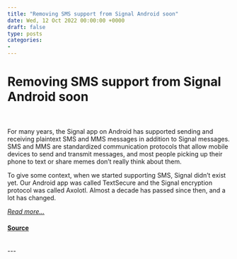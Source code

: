 ```yaml
---
title: "Removing SMS support from Signal Android soon"
date: Wed, 12 Oct 2022 00:00:00 +0000
draft: false
type: posts
categories: 
- 
---
```

# Removing SMS support from Signal Android soon

<br/>

<br/>
For many years, the Signal app on Android has supported sending and receiving plaintext SMS and MMS messages in addition to Signal messages. SMS and MMS are standardized communication protocols that allow mobile devices to send and transmit messages, and most people picking up their phone to text or share memes don’t really think about them.

To give some context, when we started supporting SMS, Signal didn’t exist yet. Our Android app was called TextSecure and the Signal encryption protocol was called Axolotl. Almost a decade has passed since then, and a lot has changed.

[_Read more..._](https://signal.org/blog/sms-removal-android/)

#### [Source](https://signal.org/blog/sms-removal-android/)

<br/>
---

